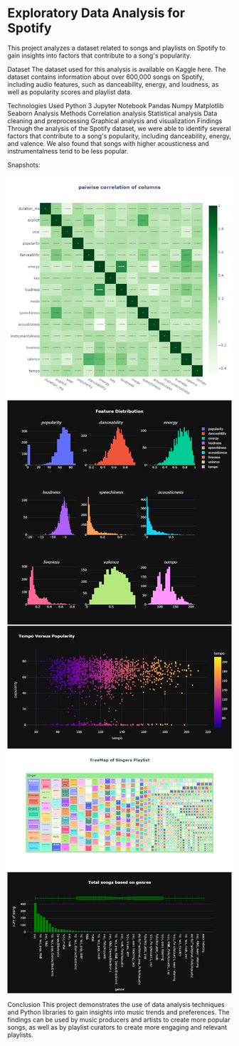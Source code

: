 # Exploratory Data Analysis for Spotify

This project analyzes a dataset related to songs and playlists on Spotify to gain insights into factors that contribute to a song's popularity.

Dataset
The dataset used for this analysis is available on Kaggle here. The dataset contains information about over 600,000 songs on Spotify, including audio features, such as danceability, energy, and loudness, as well as popularity scores and playlist data.

Technologies Used
Python 3
Jupyter Notebook
Pandas
Numpy
Matplotlib
Seaborn
Analysis Methods
Correlation analysis
Statistical analysis
Data cleaning and preprocessing
Graphical analysis and visualization
Findings
Through the analysis of the Spotify dataset, we were able to identify several factors that contribute to a song's popularity, including danceability, energy, and valence. We also found that songs with higher acousticness and instrumentalness tend to be less popular.

Snapshots:

<img src="heatmap.png" alt="headmap"> <br>
<img src="histogram.png" alt="histogram"> <br>
<img src="scatterplot.png" alt="scatterplot"> <br>
<img src="treemap.png" alt="treemap"> <br>
<img src="barchart.png" alt="barchart"> <br>

Conclusion
This project demonstrates the use of data analysis techniques and Python libraries to gain insights into music trends and preferences. The findings can be used by music producers and artists to create more popular songs, as well as by playlist curators to create more engaging and relevant playlists.

